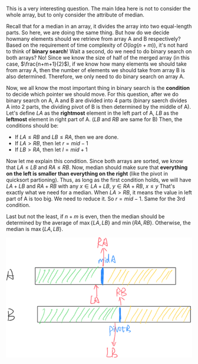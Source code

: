 This is a very interesting question. The main Idea here is not to consider the whole array, but to only consider the attribute of median.

Recall that for a median in an array, it divides the array into two equal-length parts. So here, we are doing the same thing. But how do we decide howmany elements should we retrieve from array A and B respectively? Based on the requirement of time complexity of $O(log(n+m))$, it's not hard to think of **binary search**! Wait a second, do we need to do binary search on both arrays? No! Since we know the size of half of the merged array (in this case, $\frac{n+m+1}{2}$), if we know how many elements we should take from array A, then the number of elements we should take from array B is also determined. Therefore, we only need to do binary search on array A.

Now, we all know the most important thing in binary search is the **condition** to decide which pointer we should move. For this question, after we do binary search on A, A and B are divided into 4 parts (binary saerch divides A into 2 parts, the dividing pivot of B is then determined by the middle of A). Let's define $LA$ as the **rightmost** element in the left part of A, $LB$ as the **leftmost** element in right part of A. ($LB$ and $RB$ are same for B) Then, the conditions should be:

- If $LA \le RB$ and $LB \le RA$, then we are done.
- If $LA > RB$, then let $r = mid - 1$
- If $LB > RA$, then let $l = mid + 1$

Now let me explain this condition. Since both arrays are sorted, we know that $LA \le LB$ and $RA \le RB$. Now, median should make sure that **everything on the left is smaller than everything on the right** (like the pivot in quicksort partioning). Thus, as long as the first condition holds, we will have $LA + LB$ and $RA + RB$ with any $x \in LA + LB,\ y\in RA+RB$, $x \le y$ That's exactly what we need for a median. When $LA \gt RB$, it means the value in left part of A is too big. We need to reduce it. So $r=mid-1$. Same for the 3rd condition.

Last but not the least, if $n+m$ is even, then the median should be determined by the average of $\max\{LA,LB\}$ and $\min \{RA,RB\}$. Otherwise, the median is $\max \{LA, LB\}$. 

![image-20220810225512654](./img.png)